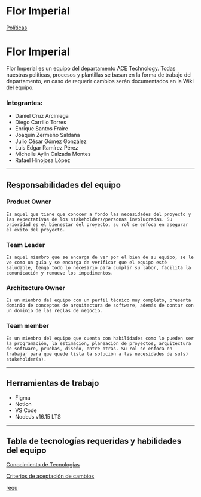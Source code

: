 # Flor Imperial

[Políticas](Flor%20Imperial%20b9b94a05ae3945d699c8a359d8dba17d/Poli%CC%81ticas%20da327da7bf5e43b3b33bad990aa47329.md)

# Flor Imperial

Flor Imperial es un equipo del departamento ACE Technology. Todas nuestras políticas, procesos y plantillas se basan en la forma de trabajo del departamento, en caso de requerir cambios serán documentados en la Wiki del equipo.

### Integrantes:[](https://ace-software-development.github.io/Manual-de-Operaciones/docs/FlorImperial/#integrantes)

- Daniel Cruz Arciniega
- Diego Carrillo Torres
- Enrique Santos Fraire
- Joaquín Zermeño Saldaña
- Julio César Gómez González
- Luis Edgar Ramírez Pérez
- Michelle Aylin Calzada Montes
- Rafael Hinojosa López

---

## Responsabilidades del equipo[](https://ace-software-development.github.io/Manual-de-Operaciones/docs/FlorImperial/#responsabilidades-del-equipo)

### Product Owner[](https://ace-software-development.github.io/Manual-de-Operaciones/docs/FlorImperial/#product-owner)

`Es aquel que tiene que conocer a fondo las necesidades del proyecto y las expectativas de los stakeholders/personas involucradas. Su prioridad es el bienestar del proyecto, su rol se enfoca en asegurar el éxito del proyecto.`  

### Team Leader[](https://ace-software-development.github.io/Manual-de-Operaciones/docs/FlorImperial/#team-leader)

`Es aquel miembro que se encarga de ver por el bien de su equipo, se le ve como un guía y se encarga de verificar que el equipo esté saludable, tenga todo lo necesario para cumplir su labor, facilita la comunicación y remueve los impedimentos.`  

### Architecture Owner[](https://ace-software-development.github.io/Manual-de-Operaciones/docs/FlorImperial/#architecture-owner)

`Es un miembro del equipo con un perfil técnico muy completo, presenta dominio de conceptos de arquitectura de software, además de contar con un dominio de las reglas de negocio.`  

### Team member[](https://ace-software-development.github.io/Manual-de-Operaciones/docs/FlorImperial/#team-member)

`Es un miembro del equipo que cuenta con habilidades como lo pueden ser la programación, la estimación, planeación de proyectos, arquitectura de software, pruebas, diseño, entre otras. Su rol se enfoca en trabajar para que quede lista la solución a las necesidades de su(s) stakeholder(s).`   

---

## Herramientas de trabajo[](https://ace-software-development.github.io/Manual-de-Operaciones/docs/FlorImperial/#herramientas-de-trabajo)

- Figma
- Notion
- VS Code
- NodeJs v16.15 LTS

---

## [](https://ace-software-development.github.io/Manual-de-Operaciones/docs/FlorImperial/#estandares-gu%C3%ADa)

## Tabla de tecnologías requeridas y habilidades del equipo

[Conocimiento de Tecnologías](Flor%20Imperial%20b9b94a05ae3945d699c8a359d8dba17d/Conocimiento%20de%20Tecnologi%CC%81as%2026bf5c69ed04497fbd1fbe9a78145a9d.csv)

[Criterios de aceptación de cambios](Flor%20Imperial%20b9b94a05ae3945d699c8a359d8dba17d/Criterios%20de%20aceptacio%CC%81n%20de%20cambios%209f06cbf81f91447193dc6b17cbbdb414.md)

[requ](Flor%20Imperial%20b9b94a05ae3945d699c8a359d8dba17d/requ%205889169fed9d477e9c535b657a3b5516.md)